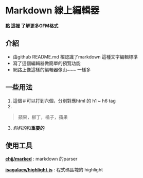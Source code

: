 # Markdown 線上編輯器
**點 [這裡](https://help.github.com/categories/writing-on-github/) 
了解更多GFM格式**
## 介紹
- 由github README.md 檔認識了markdown 這種文字編輯標準
- 寫了這個編輯器做簡單的預覽功能
 - 網路上像這樣的編輯器像山~~~ 一樣多
 

## 一些用法
1. 這個＃可以打到六個，分別對應html 的 h1 ~ h6 tag
2. 
> 蘋果，柳丁，橘子，蘋果
3. *斜斜的*和**重要的**

## 使用工具


 [**chjj/marked**](https://github.com/chjj/marked) : markdown 的parser


 [**isagalaev/highlight.js**](https://github.com/isagalaev/highlight.js) : 程式碼區塊的 highlight
